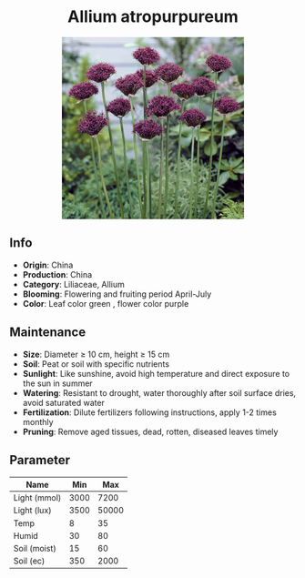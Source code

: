 <h1 align='center'>Allium atropurpureum</h1>
<p align="center">
    <img 
        align='center'
        width='320'
        src="../images/allium atropurpureum.png" 
        alt='Allium atropurpureum' />
</p>

## Info

 - **Origin**: China
 - **Production**: China
 - **Category**: Liliaceae, Allium
 - **Blooming**: Flowering and fruiting period April-July
 - **Color**: Leaf color green , flower color purple

## Maintenance

 - **Size**: Diameter ≥ 10 cm, height ≥ 15 cm
 - **Soil**: Peat or soil with specific nutrients
 - **Sunlight**: Like sunshine, avoid high temperature and direct exposure to the sun in summer
 - **Watering**: Resistant to drought, water thoroughly after soil surface dries, avoid saturated water
 - **Fertilization**: Dilute fertilizers following instructions, apply 1-2 times monthly
 - **Pruning**: Remove aged tissues, dead, rotten, diseased leaves timely

## Parameter

| Name         | Min  | Max   |
|--------------|------|-------|
| Light (mmol) | 3000 | 7200  |
| Light (lux)  | 3500 | 50000 |
| Temp         | 8    | 35    |
| Humid        | 30   | 80    |
| Soil (moist) | 15   | 60    |
| Soil (ec)    | 350  | 2000  |